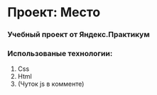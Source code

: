 # Проект: Место

### Учебный проект от Яндекс.Практикум

### Использованые технологии:
1. Css
2. Html
3. (Чуток js в комменте)


